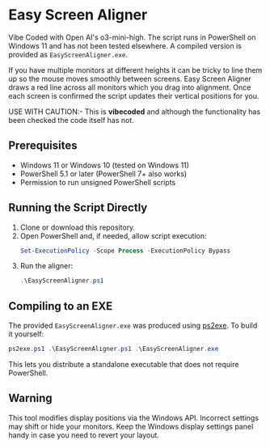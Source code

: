 # Easy Screen Aligner

Vibe Coded with Open AI's o3-mini-high. The script runs in PowerShell on Windows 11 and has not been tested elsewhere. A compiled version is provided as `EasyScreenAligner.exe`.

If you have multiple monitors at different heights it can be tricky to line them up so the mouse moves smoothly between screens. Easy Screen Aligner draws a red line across all monitors which you drag into alignment. Once each screen is confirmed the script updates their vertical positions for you.

USE WITH CAUTION:- This is **vibecoded** and although the functionality has been checked the code itself has not.

## Prerequisites
- Windows 11 or Windows 10 (tested on Windows 11)
- PowerShell 5.1 or later (PowerShell 7+ also works)
- Permission to run unsigned PowerShell scripts

## Running the Script Directly
1. Clone or download this repository.
2. Open PowerShell and, if needed, allow script execution:
   ```powershell
   Set-ExecutionPolicy -Scope Process -ExecutionPolicy Bypass
   ```
3. Run the aligner:
   ```powershell
   .\EasyScreenAligner.ps1
   ```

## Compiling to an EXE
The provided `EasyScreenAligner.exe` was produced using [ps2exe](https://github.com/MScholtes/PS2EXE). To build it yourself:
```powershell
ps2exe.ps1 .\EasyScreenAligner.ps1 .\EasyScreenAligner.exe
```
This lets you distribute a standalone executable that does not require PowerShell.

## Warning
This tool modifies display positions via the Windows API. Incorrect settings may shift or hide your monitors. Keep the Windows display settings panel handy in case you need to revert your layout.
